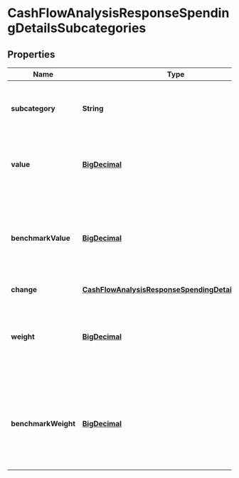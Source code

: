 
# CashFlowAnalysisResponseSpendingDetailsSubcategories

## Properties
Name | Type | Description | Notes
------------ | ------------- | ------------- | -------------
**subcategory** | **String** | Spending subcategory as defined in the Nucleus transactions |  [optional]
**value** | [**BigDecimal**](BigDecimal.md) | Sum of all transactions over the period for the given subcategory |  [optional]
**benchmarkValue** | [**BigDecimal**](BigDecimal.md) | The proportion of all spending over the benchmark period related to this subcategory |  [optional]
**change** | [**CashFlowAnalysisResponseSpendingDetailsChange1**](CashFlowAnalysisResponseSpendingDetailsChange1.md) |  |  [optional]
**weight** | [**BigDecimal**](BigDecimal.md) | The proportion of all spending over the period related to this subcategory |  [optional]
**benchmarkWeight** | [**BigDecimal**](BigDecimal.md) | The proportion of all spending over the benchmark period related to this subcategory |  [optional]



